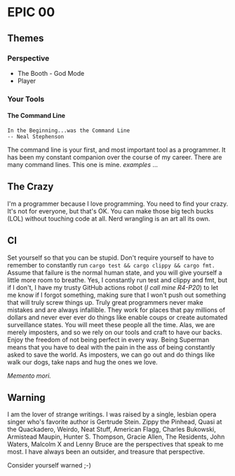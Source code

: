 # EPIC 00

## Themes

### Perspective

* The Booth - God Mode
* Player

### Your Tools

#### The Command Line

    In the Beginning...was the Command Line 
    -- Neal Stephenson

The command line is your first, and most important tool as a programmer. It has
been my constant companion over the course of my career. There are many command
lines. This one is mine. _examples_ ...


## The Crazy

I'm a programmer because I love programming. You need to find your crazy. It's
not for everyone, but that's OK. You can make those big tech bucks (LOL) without
touching code at all. Nerd wrangling is an art all its own. 

## CI

Set yourself so that you can be stupid. Don't require yourself to have to 
remember to constantly run `cargo test && cargo clippy && cargo fmt.` Assume
that failure is the normal human state, and you will give yourself a little
more room to breathe. Yes, I constantly run test and clippy and fmt, but if 
I don't, I have my trusty GitHub actions robot (_I call mine R4-P20_) to let me 
know if I forgot something, making sure that I won't push out something that 
will truly screw things up. Truly great programmers never make mistakes and are 
always infallible. They work for places that pay millions of dollars and never
ever ever do things like enable coups or create automated surveillance states. 
You will meet these people all the time. Alas, we are merely imposters, and so we
rely on our tools and craft to have our backs. Enjoy the freedom of not being 
perfect in every way. Being Superman means that you have to deal with the pain 
in the ass of being constantly asked to save the world. As imposters, we can 
go out and do things like walk our dogs, take naps and hug the ones we love. 

_Memento mori._

## Warning

I am the lover of strange writings. I was raised by a single, lesbian opera 
singer who's favorite author is Gertrude Stein. Zippy the Pinhead, Quasi at the 
Quackadero, Weirdo, Neat Stuff, American Flagg, Charles Bukowski, Armistead 
Maupin, Hunter S. Thompson, Gracie Allen, The Residents, John Waters, 
Malcolm X and Lenny Bruce are the perspectives that speak to me most. I have 
always been an outsider, and treasure that perspective. 

Consider yourself warned ;-)


